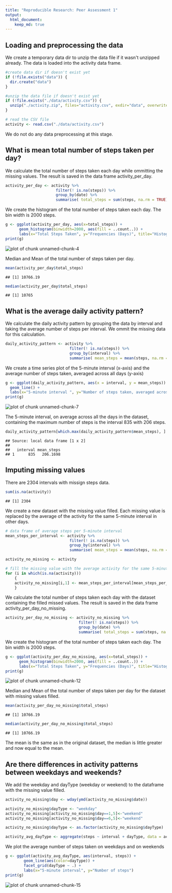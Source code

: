 ```yaml
---
title: "Reproducible Research: Peer Assessment 1"
output: 
  html_document:
    keep_md: true
---
```




## Loading and preprocessing the data

We create a temporary data dir to unzip the data file if it wasn't unzipped already.
The data is loaded into the activity data frame.


```r
#create data dir if doesn't exist yet
if (!file.exists("data")) {
  dir.create("data")
}

#unzip the data file if doesn't exist yet
if (!file.exists("./data/activity.csv")) {
  unzip("./activity.zip", files="activity.csv", exdir="data", overwrite=TRUE)
}

# read the CSV file
activity <- read.csv("./data/activity.csv")
```
We do not do any data preprocessing at this stage.

## What is mean total number of steps taken per day?

We calculate the total number of steps taken each day while ommitting the missing values. The result is saved in the data frame activity_per_day.


```r
activity_per_day <- activity %>%
                      filter(! is.na(steps)) %>%
                      group_by(date) %>%
                      summarise( total_steps = sum(steps, na.rm = TRUE))
```

We create the histogram of the total number of steps taken each day. The bin width is 2000 steps.


```r
g <- ggplot(activity_per_day, aes(x=total_steps)) +
      geom_histogram(binwidth=2000, aes(fill = ..count..)) +
      labs(x="Total Steps Taken", y="Frequencies (Days)", title="Histogram of total number of steps taken each day")
print(g)
```

![plot of chunk unnamed-chunk-4](figure/unnamed-chunk-4-1.png) 

Median and Mean of the total number of steps taken per day.


```r
mean(activity_per_day$total_steps)
```

```
## [1] 10766.19
```

```r
median(activity_per_day$total_steps)
```

```
## [1] 10765
```


## What is the average daily activity pattern?

We calculate the daily activity pattern by grouping the data by interval and taking the average number of steps per interval. We ommit the missing data for this calculation.


```r
daily_activity_pattern <- activity %>%
                            filter(! is.na(steps)) %>%
                            group_by(interval) %>%
                            summarise( mean_steps = mean(steps, na.rm = TRUE))
```

We create a time series plot of the 5-minute interval (x-axis) and the average number of steps taken, averaged across all days (y-axis)


```r
g <- ggplot(daily_activity_pattern, aes(x = interval, y = mean_steps)) + 
  geom_line() + 
  labs(x="5-minute interval ", y="Number of steps taken, averaged across all days", title="Average daily activity pattern")
print(g)
```

![plot of chunk unnamed-chunk-7](figure/unnamed-chunk-7-1.png) 

The 5-minute interval, on average across all the days in the dataset, containing the maximum number of steps is the interval 835 with 206 steps.


```r
daily_activity_pattern[which.max(daily_activity_pattern$mean_steps), ]
```

```
## Source: local data frame [1 x 2]
## 
##   interval mean_steps
## 1      835   206.1698
```


## Imputing missing values

There are 2304 intervals with missign steps data.


```r
sum(is.na(activity))
```

```
## [1] 2304
```

We create a new dataset with the missing value filled. Each missing value is replaced by the average of the activity for the same 5-minute interval in other days.


```r
# data frame of average steps per 5-minute interval
mean_steps_per_interval <- activity %>%
                            filter(! is.na(steps)) %>%
                            group_by(interval) %>%
                            summarise( mean_steps = mean(steps, na.rm = TRUE))

activity_no_missing <- activity

# fill the missing value with the average activity for the same 5-minute interval
for (i in which(is.na(activity)))
    {
    activity_no_missing[i,1] <- mean_steps_per_interval[mean_steps_per_interval$interval==activity_no_missing[i,3],]$mean_steps
    }
```

We calculate the total number of steps taken each day with the dataset containing the filled missed values. The result is saved in the data frame activity_per_day_no_missing.


```r
activity_per_day_no_missing <- activity_no_missing %>%
                                filter(! is.na(steps)) %>%
                                group_by(date) %>%
                                summarise( total_steps = sum(steps, na.rm = TRUE))
```

We create the histogram of the total number of steps taken each day. The bin width is 2000 steps.


```r
g <- ggplot(activity_per_day_no_missing, aes(x=total_steps)) +
      geom_histogram(binwidth=2000, aes(fill = ..count..)) +
      labs(x="Total Steps Taken", y="Frequencies (Days)", title="Histogram of total number of steps taken each day")
print(g)
```

![plot of chunk unnamed-chunk-12](figure/unnamed-chunk-12-1.png) 

Median and Mean of the total number of steps taken per day for the dataset with missing values filled.


```r
mean(activity_per_day_no_missing$total_steps)
```

```
## [1] 10766.19
```

```r
median(activity_per_day_no_missing$total_steps)
```

```
## [1] 10766.19
```

The mean is the same as in the original dataset, the median is little greater and now equal to the mean.

## Are there differences in activity patterns between weekdays and weekends?

We add the weekday and dayType (weekday or weekend) to the dataframe with the missing value filled.


```r
activity_no_missing$day <- wday(ymd(activity_no_missing$date))

activity_no_missing$dayType <- "weekday"
activity_no_missing[activity_no_missing$day==1,5]<-"weekend"
activity_no_missing[activity_no_missing$day==6,5]<-"weekend"

activity_no_missing$dayType <- as.factor(activity_no_missing$dayType)

activity_avg_dayType <- aggregate(steps ~ interval + dayType, data = activity_no_missing, mean)
```

We plot the average number of steps taken on weekdays and on weekends


```r
g <- ggplot(activity_avg_dayType, aes(interval, steps)) + 
        geom_line(aes(color=dayType)) + 
        facet_grid(dayType ~ .) + 
        labs(x="5-minute interval", y="Number of steps")
print(g)
```

![plot of chunk unnamed-chunk-15](figure/unnamed-chunk-15-1.png) 
